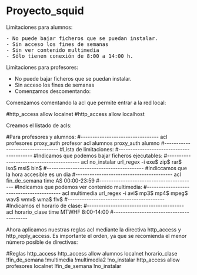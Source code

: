 # Proyecto_squid

Limitaciones para alumnos:
<pre>
- No puede bajar ficheros que se puedan instalar.
- Sin acceso los fines de semanas
- Sin ver contenido multimedia
- Sólo tienen conexión de 8:00 a 14:00 h.
</pre>
Limitaciones para profesores:
- No puede bajar ficheros que se puedan instalar.
- Sin acceso los fines de semanas
- Comenzamos descomentando:

Comenzamos comentando la acl que permite entrar a la red local:

#http_access allow localnet 
#http_access allow localhost 

Creamos el listado de acls:

#Para profesores y alumnos: 
#--------------------------------- 
acl profesores proxy_auth profesor 
acl alumnos proxy_auth alumno 
#--------------------------------- 
#Lista de limitaciones: 
#----------------------------------------- 
#Indicamos que podemos bajar ficheros ejecutables: 
#----------------------------------------- 
acl no_instalar url_regex -i exe$ zip$ rar$ iso$ msi$ bin$ 
#----------------------------------------- 
#Indiccamos que la hora accesible es un dia 
#----------------------------------------- 
acl fin_de_semana time AS 00:00-23:59 
#----------------------------------------- 
#Indicamos que podemos ver contenido multimedia: 
#----------------------------------------- 
acl multimedia url_regex -i avi$ mp3$ mp4$ mpeg$ wav$ wmv$ wma$ flv$ 
#----------------------------------------- 
#Indicamos el horario de clase: 
#----------------------------------------- 
acl horario_clase time MTWHF 8:00-14:00 
#----------------------------------------- 

Ahora aplicamos nuestras reglas acl mediante la directiva http_access y http_reply_access. Es importante el orden, ya que se recomienda el menor número posible de directivas:

#Reglas http_access 
http_access allow alumnos localnet horario_clase !fin_de_semana !multimedia !multimedia2 !no_instalar 
http_access allow profesores localnet !fin_de_semana !no_instalar 
